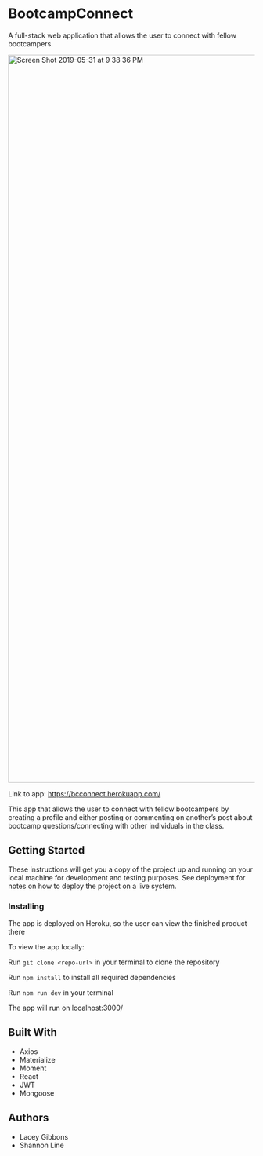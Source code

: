# BootcampConnect

A full-stack web application that allows the user to connect with fellow bootcampers.




<img width="1483" alt="Screen Shot 2019-05-31 at 9 38 36 PM" src="https://user-images.githubusercontent.com/44039173/58743753-7d58c180-83ec-11e9-9b36-4d011c09014e.png">






Link to app: https://bcconnect.herokuapp.com/


This app that allows the user to connect with fellow bootcampers by creating a profile and either posting or commenting on another’s post about bootcamp questions/connecting with other individuals in the class.


## Getting Started

These instructions will get you a copy of the project up and running on your local machine for development and testing purposes. See deployment for notes on how to deploy the project on a live system.


### Installing

The app is deployed on Heroku, so the user can view the finished product there

To view the app locally:

Run ```git clone <repo-url>``` in your terminal to clone the repository

Run ```npm install``` to install all required dependencies

Run ```npm run dev``` in your terminal

The app will run on localhost:3000/


## Built With

* Axios
* Materialize
* Moment
* React
* JWT
* Mongoose


## Authors

* Lacey Gibbons
* Shannon Line

